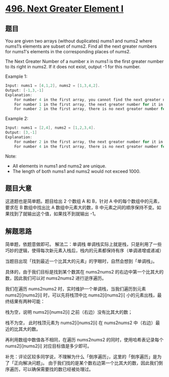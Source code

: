 # [496. Next Greater Element I](https://leetcode.com/problems/next-greater-element-i/)

## 题目

You are given two arrays (without duplicates) nums1 and nums2 where nums1’s elements are subset of nums2. Find all the next greater numbers for nums1's elements in the corresponding places of nums2.

The Next Greater Number of a number x in nums1 is the first greater number to its right in nums2. If it does not exist, output -1 for this number.


Example 1:

```c
Input: nums1 = [4,1,2], nums2 = [1,3,4,2].
Output: [-1,3,-1]
Explanation:
    For number 4 in the first array, you cannot find the next greater number for it in the second array, so output -1.
    For number 1 in the first array, the next greater number for it in the second array is 3.
    For number 2 in the first array, there is no next greater number for it in the second array, so output -1.
```

Example 2:

```c
Input: nums1 = [2,4], nums2 = [1,2,3,4].
Output: [3,-1]
Explanation:
    For number 2 in the first array, the next greater number for it in the second array is 3.
    For number 4 in the first array, there is no next greater number for it in the second array, so output -1.
```

Note:  

- All elements in nums1 and nums2 are unique.  
- The length of both nums1 and nums2 would not exceed 1000.


## 题目大意

这道题也是简单题。题目给出 2 个数组 A 和 B，针对 A 中的每个数组中的元素，要求在 B 数组中找出比 A 数组中元素大的数，B 中元素之间的顺序保持不变。如果找到了就输出这个值，如果找不到就输出 -1。


## 解题思路

简单题，依题意做即可。
解法二：单调栈
单调栈实际上就是栈，只是利用了一些巧妙的逻辑，使得每次新元素入栈后，栈内的元素都保持有序（单调递增或递减）

 当题目出现「找到最近一个比其大的元素」的字眼时，自然会想到「单调栈」。

 具体的，由于我们目标是找到某个数其在 nums2nums2 的右边中第一个比其大的数，因此我们可以对 nums2nums2 进行逆序遍历。

 我们在遍历 nums2nums2 时，实时维护一个单调栈，当我们遍历到元素 nums2[i]nums2[i] 时，可以先将栈顶中比 nums2[i]nums2[i] 小的元素出栈，最终结果有两种可能：

 栈为空，说明 nums2[i]nums2[i] 之前（右边）没有比其大的数；

 栈不为空， 此时栈顶元素为 nums2[i]nums2[i] 在 nums2nums2 中（右边）最近的比其大的数。

 再利用数组中数值各不相同，在遍历 nums2nums2 的同时，使用哈希表记录每个 nums2[i]nums2[i] 对应目标值是多少即可。

 补充：评论区较多同学说，不理解为什么「倒序遍历」，这里的「倒序遍历」是为了「正向解决问题」。
 由于我们找的是某个数右边第一个比其大的数，因此我们倒序遍历，可以确保需要找的数已经被处理过。
